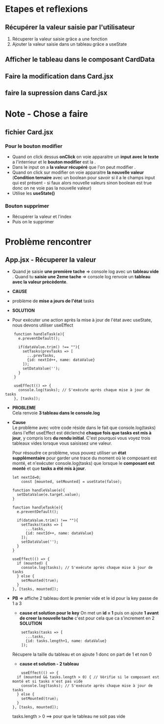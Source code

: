 # Etapes et reflexions

## Récupérer la valeur saisie par l'utilisateur 
1. Récuperer la valeur saisie grâce a une fonction 
2. Ajouter la valeur saisie dans un tableau grâce a useState 


## Afficher le tableau dans le composant CardData

## Faire la modification dans Card.jsx

## faire la supression dans Card.jsx

# Note - Chose a faire 
## fichier Card.jsx
### Pour le bouton modifier 
- Quand on click dessus **onClick** on voie apparaitre un **input avec le texte** a l'interrieur et le **bouton modifier** est la .
- Dans  le input on a **la valeur récupéré** que l'on peut modifier .
- Quand on click sur modifier on voie apparaitre **la nouvelle valeur** (**Condition ternaire** avec un boolean pour savoir si il a le champs input qui est présent - si faux alors nouvelle valeurs sinon boolean est true donc on ne voie pas la nouvelle valeur)
- Utilise les **useState()**

### Bouton supprimer 
- Récupérer la valeur et l'index
- Puis on le supprimer  

# Problème rencontrer
## App.jsx - Récuperer la valeur 

- Quand je saisie **une première tache** => console log avec un **tableau vide** . Quand tu **saisie une 2eme tache** => console log renvoie un **tableau avec la valeur prècèdente**.

- **CAUSE**
- problème de **mise a jours de l'état** tasks 
- **SOLUTION**
- Pour exécuter une action après la mise à jour de l'état avec useState, nous devons utiliser useEffect

````
    function handleTask(e){
      e.preventDefault();
      
      if(dataValue.trim() !== ""){
        setTasks(prevTasks => [
          ...prevTasks,
          {id: nextId++, name: dataValue}
        ]);
        setDataValue('');
      }
    }

    useEffect(() => {
      console.log(tasks); // S'exécute après chaque mise à jour de tasks
    }, [tasks]);
````

- **PROBLEME** \
Cela renvoie **3 tableau dans le console.log** 
- **Cause** \
    Le problème avec votre code réside dans le fait que console.log(tasks) dans l'effet useEffect est déclenché **chaque fois que tasks est mis à jour**, y compris lors **du rendu initial**. C'est pourquoi vous voyez trois tableaux vides lorsque vous saisissez une valeur. 

    Pour résoudre ce problème, vous pouvez utiliser un **état supplémentaire** pour garder une trace du moment où le composant est monté, et n'exécuter console.log(tasks) que lorsque le **composant est monté** et que **tasks a été mis à jour**. 
    
    ````  
    let nextId=0;  
        const [mounted, setMounted] = useState(false);

    function handleValue(e){
      setDataValue(e.target.value);
    }
    
    function handleTask(e){
      e.preventDefault();
      
      if(dataValue.trim() !== ""){
        setTasks(tasks => [
          ...tasks,
          {id: nextId++, name: dataValue}
        ]);
        setDataValue('');
      }
    }

    useEffect(() => {
      if (mounted) {
        console.log(tasks); // S'exécute après chaque mise à jour de tasks
      } else {
        setMounted(true);
      }
    }, [tasks, mounted]);

    ````
- **PB** => affiche 2 tableau dont le premier  vide et le id pour la key passe de 1 a 3

    - **cause et solution pour le key**
    On met un **id = 1** puis on ajoute **1 avant de creer la nouvelle tache** c'est pour cela que ca s'increment en 2\
    **SOLUTION** 
    ````
        setTasks(tasks => [
          ...tasks,
          {id: tasks.length+1, name: dataValue}
        ]);
    ````
    Récupere la taille du tableau et on ajoute 1  donc on part de 1 et non 0 

    - **cause et solution - 2 tableau**
    ````    
        useEffect(() => {
      if (mounted && tasks.length > 0) { // Vérifie si le composant est monté et si tasks n'est pas vide
        console.log(tasks); // S'exécute après chaque mise à jour de tasks
      } else {
        setMounted(true);
      }
    }, [tasks, mounted]);
    ````
   tasks.length > 0 ==> pour que le tableau  ne soit pas vide 